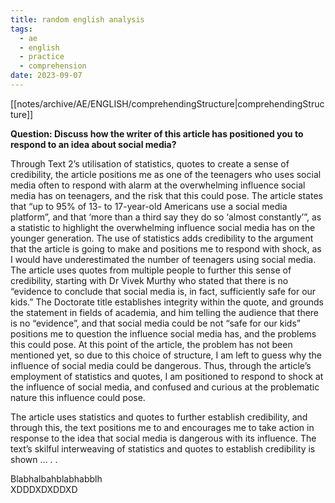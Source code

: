```yaml
---
title: random english analysis
tags:
  - ae
  - english
  - practice
  - comprehension
date: 2023-09-07
---
```

[[notes/archive/AE/ENGLISH/comprehendingStructure|comprehendingStructure]]

**Question: Discuss how the writer of this article has positioned you to respond to an idea about social media?**

Through Text 2’s utilisation of statistics, quotes to create a sense of credibility, the article positions me as one of the teenagers who uses social media often to respond with alarm at the overwhelming influence social media has on teenagers, and the risk that this could pose. The article states that “up to 95% of 13- to 17-year-old Americans use a social media platform”, and that ‘more than a third say they do so ‘almost constantly’”, as a statistic to highlight the overwhelming influence social media has on the younger generation. The use of statistics adds credibility to the argument that the article is going to make and positions me to respond with shock, as I would have underestimated the number of teenagers using social media. The article uses quotes from multiple people to further this sense of credibility, starting with Dr Vivek Murthy who stated that there is no “evidence to conclude that social media is, in fact, sufficiently safe for our kids.” The Doctorate title establishes integrity within the quote, and grounds the statement in fields of academia, and him telling the audience that there is no “evidence”, and that social media could be not “safe for our kids” positions me to question the influence social media has, and the problems this could pose. At this point of the article, the problem has not been mentioned yet, so due to this choice of structure, I am left to guess why the influence of social media could be dangerous. Thus, through the article’s employment of statistics and quotes, I am positioned to respond to shock at the influence of social media, and confused and curious at the problematic nature this influence could pose.

The article uses statistics and quotes to further establish credibility, and through this, the text positions me to and encourages me to take action in response to the idea that social media is dangerous with its influence. The text’s skilful interweaving of statistics and quotes to establish credibility is shown … . .

Blabhalbahblabhabblh  
XDDDXDXDDXD